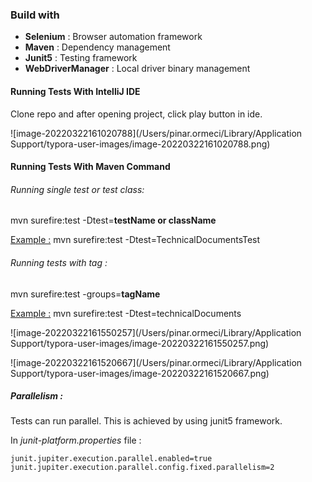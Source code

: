 ### Build with

* **Selenium**  : Browser automation framework
* **Maven** : Dependency management
* **Junit5** : Testing framework
* **WebDriverManager** : Local driver binary management



#### Running Tests With IntelliJ IDE

Clone repo and after opening project, click play button in ide.

![image-20220322161020788](/Users/pinar.ormeci/Library/Application Support/typora-user-images/image-20220322161020788.png)

#### Running Tests With Maven Command

###### Running single test or test class:

mvn surefire:test -Dtest=**testName or className**

<u>Example :</u>  mvn surefire:test -Dtest=TechnicalDocumentsTest

###### Running tests with tag :

mvn surefire:test -groups=**tagName**

<u>Example :</u>  mvn surefire:test -Dtest=technicalDocuments

![image-20220322161550257](/Users/pinar.ormeci/Library/Application Support/typora-user-images/image-20220322161550257.png)

![image-20220322161520667](/Users/pinar.ormeci/Library/Application Support/typora-user-images/image-20220322161520667.png)



##### Parallelism :

Tests can run parallel. This is achieved by using junit5 framework.

In *junit-platform.properties* file :

```
junit.jupiter.execution.parallel.enabled=true
junit.jupiter.execution.parallel.config.fixed.parallelism=2
```

